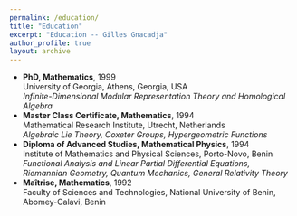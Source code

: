 ```yaml
---
permalink: /education/
title: "Education"
excerpt: "Education -- Gilles Gnacadja"
author_profile: true
layout: archive
---
```


<link rel="stylesheet" href="/assets/css/my-style.css"/>

* **PhD, Mathematics**, 1999<br/>
  University of Georgia, Athens, Georgia, USA<br/>
  *Infinite-Dimensional Modular Representation Theory and Homological Algebra*
* **Master Class Certificate, Mathematics**, 1994<br/>
  Mathematical Research Institute, Utrecht, Netherlands<br/>
  *Algebraic Lie Theory, Coxeter Groups, Hypergeometric Functions*
* **Diploma of Advanced Studies, Mathematical Physics**, 1994<br/>
  Institute of Mathematics and Physical Sciences, Porto-Novo, Benin<br/>
 *Functional Analysis and Linear Partial Differential Equations, Riemannian Geometry, Quantum Mechanics, General Relativity Theory*
* **Ma&icirc;trise, Mathematics**, 1992<br/>
  Faculty of Sciences and Technologies, National University of Benin, Abomey-Calavi, Benin
